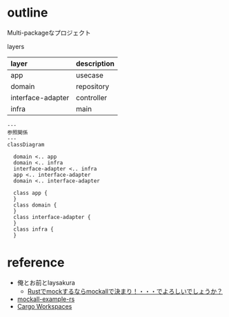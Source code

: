 # outline

Multi-packageなプロジェクト

layers

| layer | description |
| :---- | :---- |
| app | usecase |
| domain | repository |
| interface-adapter | controller |
| infra | main |


```mermaid
---
参照関係
---
classDiagram

  domain <.. app
  domain <.. infra
  interface-adapter <.. infra
  app <.. interface-adapter
  domain <.. interface-adapter

  class app {
  }
  class domain {
  }
  class interface-adapter {
  }
  class infra {
  }
```


# reference

+ 俺とお前とlaysakura
  + [Rustでmockするならmockallで決まり！・・・でよろしいでしょうか？](https://laysakura.github.io/2021/04/25/rust-mockall/)
+ [mockall-example-rs](https://github.com/laysakura/mockall-example-rs)
+ [Cargo Workspaces](https://doc.rust-lang.org/book/ch14-03-cargo-workspaces.html)